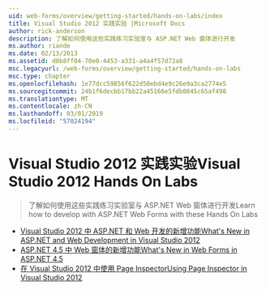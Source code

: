 ```yaml
---
uid: web-forms/overview/getting-started/hands-on-labs/index
title: Visual Studio 2012 实践实验 |Microsoft Docs
author: rick-anderson
description: 了解如何使用这些实践练习实验室与 ASP.NET Web 窗体进行开发
ms.author: riande
ms.date: 02/13/2013
ms.assetid: d0b8ff04-70e0-4453-a331-a4a4f57d72a8
msc.legacyurl: /web-forms/overview/getting-started/hands-on-labs
msc.type: chapter
ms.openlocfilehash: 1e77dcc59856f622d50ebd4e9c26e9a3ca2774e5
ms.sourcegitcommit: 24b1f6decbb17bb22a45166e5fdb0845c65af498
ms.translationtype: MT
ms.contentlocale: zh-CN
ms.lasthandoff: 03/01/2019
ms.locfileid: "57024194"
---
```

<a name="visual-studio-2012-hands-on-labs"></a><span data-ttu-id="36b6e-103">Visual Studio 2012 实践实验</span><span class="sxs-lookup"><span data-stu-id="36b6e-103">Visual Studio 2012 Hands On Labs</span></span>
====================
> <span data-ttu-id="36b6e-104">了解如何使用这些实践练习实验室与 ASP.NET Web 窗体进行开发</span><span class="sxs-lookup"><span data-stu-id="36b6e-104">Learn how to develop with ASP.NET Web Forms with these Hands On Labs</span></span>


- [<span data-ttu-id="36b6e-105">Visual Studio 2012 中 ASP.NET 和 Web 开发的新增功能</span><span class="sxs-lookup"><span data-stu-id="36b6e-105">What's New in ASP.NET and Web Development in Visual Studio 2012</span></span>](whats-new-in-aspnet-and-web-development-in-visual-studio-2012.md)
- [<span data-ttu-id="36b6e-106">ASP.NET 4.5 中 Web 窗体的新增功能</span><span class="sxs-lookup"><span data-stu-id="36b6e-106">What's New in Web Forms in ASP.NET 4.5</span></span>](whats-new-in-web-forms-in-aspnet-45.md)
- [<span data-ttu-id="36b6e-107">在 Visual Studio 2012 中使用 Page Inspector</span><span class="sxs-lookup"><span data-stu-id="36b6e-107">Using Page Inspector in Visual Studio 2012</span></span>](using-page-inspector-in-visual-studio-2012.md)
